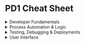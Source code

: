# PD1 Cheat Sheet

<details>
	<summary>Developer Fundamentals</summary>

# Developer Fundamentals

## Standard Relationships & Fields

- **Master-detail**: on the child object, child obj do not have owners so they can't be used with queues
- **Lookup**: on the child object
- **Junction**: child object with two master detail fields, inherits security of first master
- **External Lookup**: external parent object
- **Indirect Lookup**: external child object
- **Roll Up Summary**: on the master, `COUNT/SUM/MIN/MAX`, works on lookups: Opp-Opp Product, Account-Opp, Campaign-Campaign Members
- **Validation Rules**: don't operate on parent-child relationships, can't be used on record deletion
- **Formula Field**: can't be used in a roll up summary field if it references a field on a different object or if `NOW()` or `TODAY()` methods are in the formula
- **Cross-Object Formula Field**: created on child to reference data from parent, can't be used in roll-up summary fields

## Save Order of Execution

1. Record Initialization
2. **System** Validation
3. Before Save **Flows**
4. Before **Triggers**
5. **Validation** Rules and System Validation
6. **Duplicate** Rules
7. _**Save** to database but not committed_
8. After **Trigger**
9. **Assignment** Rules (Cases & Leads)
10. **Auto-response** Rules (Cases & Leads)
11. **Workflow** Rules
12. **Escalation** Rules (Cases)
13. Flow Automation (Processes & Flows launched by processes or workflows)
14. After Save **Flows**
15. Entitlement Rules (Cases & Word Orders)
16. Roll Up Summary Fields & Cross-Object Workflow
17. Criteria-Based Sharing Rules
18. _Commit to database_
19. Post Commit Logic like sending emails, outbound message or future methods

**S**am's **F**amily **T**ook **V**alerie **D**own **S**outh **T**o **A** **A**uto **W**orkshop's **E**nclosed **F**oyer.

## Governor Limits
- **SOQL Queries**: 100
- **DML**: 150
- When a governor limit is reached, all changes are rolled back up to the error, a limit exception is thrown and the entire execution process is exited.

## Model View Controller Architecture
- **Model**: where data is saved
- **View**: how data is visualized
- **Controller**: how data is manipulated/logic

## Data Imports & Exports

|   | Data Import Wizard      | Data Loader |
| ----------- | ----------- | ----------- |
| **Max Records** | 50K    | 5M       |
| **Pros** | - Choose whether to trigger workflow rules   | - Can save mapping for later use <br> - Can delete and export data    |
| **Cons** |  - Can only insert, update or upsert <br> - Can't use on product and opportunities <br> - Can't save mappings <br> - Can't schedule imports   | - No option to turn off workflow rules |

<br>

![image](https://github.com/abbiedaniel/salesforce-maintenance/assets/116677150/41026379-2bf2-46e1-a7b5-28dab8514a1b)

## Schema Namespace
- `DescribeSObjectResult` Methods
	- `getLabel()` label may or may not match object name, `getName()` name of object
 	- `isDeletable()`, `isAccessible()` and `isCreatable()`
  	- `getSobjectType()`
  	- `getRecordTypeInfos()`, `getRecordTypeInfosByDeveloperName()`, `getRecordTypeInfosById()`, and `getRecordTypeInfosByName()`
- `DescribeFieldResult` Methods
	- `getDigits()` for ints, `getScale()` for doubles 
 	- `getLength()` for max size of field in char
  	- `getLabel()`
  	- `getSObjectType()`
  	- `getDescribe()` instantiates a field describe result object

## Object & Field Level Security
- `WITH SECURITY_ENFORCED`: enable FLS and object level secuirty permissions checking in a SOQL query. TYhrows an exception if a field or object referenced is inaccessible.
- `Security.stripInaccessible(AccessType.CREATABLE, sourceRecords)`: strip fields from SOQL results that fail FLS checks. No exception is thrown.
- `Contact.sobjectType.getDescribe().isCreateable()` and `Contact.LastName.getDescribe().isReadable()`: respect the object and field access of the running user. This can also be accomplished with `Schema.sObjectType.Contact.isDeletable()`.

<br>

</details>

<details>
	<summary>Process Automation & Logic</summary>

# Process Automation & Logic


<details>
	<summary>Apex</summary>
	
## About Apex
- Apex is a programming language that uses Java-like syntax and acts like database stored procedures.
- **Hosted**: Apex is saved, compiled, and executed on the server—the Lightning Platform.
- **Object oriented**: Apex supports classes, interfaces, inheritance, abstraction, polymorphism, and encapsulation.
- **Strongly typed**: Apex validates references to objects at compile time.

## Apex Class Definition & Members
- Access Modifiers: `global`, `public`, `private`, `protected`
- Sharing Context: `with sharing`, `without sharing`, `inherited sharing`
- Class Keywords: `implements`, `extends`
- Interface keywords: `abstract`, `virtual`, `interface`
- Constructors
- Member variables
- Member properties
- Methods

## Apex Data Types
- **String**: 'hello world'
- **Boolean**: true or false
- **Integer**: 7
- **Decimal**: 7.7
- **Double**: 3.14159265
- **Id**: 006Hs00001KsrsSIAR
- **Date**: 2024-01-23
- **DateTime**: 2024-01-23 03:03:03
- **Time**: 02:39:39.217Z
- **Blob**: binary data
- **Enum**: store set of id that are accessed one at a time
- **List**: `List<String> colorsList = new List<String>{'red'};` or `Lead[] leadList = new List<Lead>();`
- **Set**: `Set<Integer> intSet = new Set<Integer>();`
- **Map**: `Map<Id, String> idList = new Map<Id, String>();`

## Apex Class Use Cases
- **Trigger Handler Class:** `public class AccountTriggerHandler {}`
- **Lightning Web Controller Class:** `public class MedsListController{}`
- **Visualforce Controller Class:** `public class EditPageController{}`
- **Exception Class:** `public class MyCustomException extends Exception{}`
- **Test Data Factory Class:** `@isTest public class TestDataFactory{}`
- **Test Class:** `@isTest private class AccountTriggerHandlerTest{}`
- **Invocable Methods for Flows & Process Builders to Call:** `@InvocableMethod(callout = true label = 'methodName' description = 'description' category = 'DML')specialMethod(){}`
- **Web Services Methods for External Services to Call:** `@future(callout=true) static void myfutureMethod(){}`

## Apex Triggers
- **Before triggers** are used to update or validate record values on the same record/object before they’re saved to the database.
- **After triggers** are used to access field values, such as Ids, that are set by the system and to effect changes in other or related records or objects. (Records that trigger the after trigger are **read-only**).
- **Trigger Event Context:** before insert/update/delete and after insert/update/delete/undelete
- **Trigger Definition:** `trigger AccountTrigger on Account(before update){}`
- **Trigger Error Handling:** `addError('Error!')` prevents the dml operation from occurring on the field or record
- **Trigger Context Variables:**
	- update: `Trigger.old`, `Trigger.oldMap`,  `Trigger.new` & `Trigger.newMap` 
	- delete: `Trigger.old` & `Trigger.oldMap` 
 	- undelete: `Trigger.new` & `Trigger.newMap` (before undelete is not a thing so this is only for after undelete triggers)
  	- insert: `Trigger.new` & **after** insert: `Trigger.newMap` (before insert won't have access to the new map since the record id won't exist yet)
- **Other Context Variables available in all triggers:** `isBefore`, `isAfter`, `isUndelete`, `isDelete`, `isUpdate`,  `isInsert`, `isExecuting`, `operationType`, `size`

 
## Asynchronous Apex
- **Future methods:** separate transactions, web service callouts. Must have `@future` annotation. 
- **Batch Apex:** large data processing, data cleansing or archiving. The class must `implements Database.Batchable<sObject>, Database.Stateful`. Must have `start(Database.BatchableContext bc)`, `execute(Database.BatchableContext bc, List<sObject> scope)` and `finish(Database.BatchableContext bc)` methods. Use `Database.executeBatch(ExampleClass, batchSize)` to run the batch class.
- **Queueable Apex:** sequential processing, external web service callouts. Must have `execute(QueueableContext context)` method and  `implements Queueable` on the class definition. Use `System.enqueJob(ExampleQueueableClass)` to run the class.
- **Scheduled Apex:** scheduled processing, weekly or monthly. Must have `execute(SchedulableContext SC)` method and `implements Schedulable` in the class definition. It can call other async apex classes and schedule them. Use `System.schedule('Job Title', scheduledDateTime, ExampleScheduledApexClass)` to schedule the class or schedule the class in setup.
- **Monitor Jobs:** View in progress or completed jobs in **Apex Jobs** and view future scheduled jobs in **Scheduled Jobs**. The calling methods for batch, queueable and scheduled apex return a job id, which can be used to query for the `AsyncApexJob` object. Example: `ID jobID = System.enqueueJob(queueClass);`
`AsyncApexJob job = [SELECT Id, Status, NumberOfErrors FROM AsyncApexJob WHERE Id = :jobID];`

## Exception Handling
`throw` statements can be used to generate exceptions. 
`try`, `catch`, and `finally` can be used to gracefully recover from an exception.

```apex
try {
	// something you think could fail or error out like an dml operation
	Database.SaveResult results = Database.insert(listToInsert, allOrNone, accessLevel);
	/// allOrNone boolean allows for partial sucess if an error is thrown when it is set to false
} catch ( DmlException ex ){
	// if a DmlException occurs, the other catch blocks do not execute

} catch ( Exception ex ){
	// call a custom exception method to handle the exception
	Trigger.HandlerClass.throwException(ex.getMessage()); // gets string message of an exception 
} finally {
	// optional finally block
	// runs after the try block successfully runs or the catch block finishes executing
}
```

## Custom Exception Class & Method

```apex
public class AccountTriggerException extends Exception {
	// exception class name must end with "exception"
}

// you can instantiate this class with
new AccountTriggerException(); // no params
new AccountTriggerException('error message to display'); // string param
new AccountTriggerExceptions(e); //single exception param
new AccountTriggerException('error message to display', e); // with string and exception param
```

```apex
public static void throwException(String message){
	System.debug(message);
	throw new AccountTriggerException(message);
}
```

## Built-In Exceptions
- `System.DmlException` if there are any problems with a DML statment like an object missing a required field
- `System.ListException` if there are any problems with a list like attempting to access an index that is out of bounds
- `System.QueryException` if there are any problems with SOQL queries like assigning a query that returns no records to a singleton sObject variable
- `System.LimitException` for exceeded governor limits. This type of exception cannot be caught. 
- `System.NullPointerException` any problems with derefencing a null variable
- `System.SObjectException` for any problems with sObject records like referencing a field that was not queried for
- Common Exception Methods: `getCause`, `getLineNumber`, `getMessage`, `getStackTraceString`, `getTypeName`

</details>

<details>
	<summary>DML, SOQL & SOSL</summary>

## DML
- DML operations: insert, update, upsert, delete, undelete, merge
- Database methods allow for partial success: `Database.insert(records, allOrNone)`
- Database methods return results objects in `Database.SaveResult` for inserts and updates, `Database.UndeleteResult` for undeletes, `Database.DeleteResult` for deletes, `Database.UpsertResult` for upsert and `Database.MergeResult` for merges. Each object has `getErrors()` and `isSucess()` methods. 

## SOQL
- Return Types: Integer, List of sObjects, 1 sObject
- Standard Object and Fields: `SELECT Id, FirstName, LastName FROM Contact WHERE FirstName='Abbie' AND LastName='Daniel' ORDER BY FirstName ASC LIMIT 10`
- Standard Parent-to-Child: `SELECT Id, Name, ( SELECT Id FROM Contacts ) FROM Account`
- **Custom Parent-to-Child:** `SELECT Id, Name, ( SELECT Id FROM Course_Deliveries__r ) FROM Course__c`
- Standard Child-to-Parent: `SELECT Id, AccountId, Account.Name FROM Contact`
- **Custom Child-to-Parent:** `SELECT Id, Course__C, Course__r.Name FROM Course_Delivery__c`
- Geolocation Field: `SELECT Id, Office_Location__Lattitude__s, Office_Location__Longitude__s FROM Account `
- Wildcards: `%` matches 0 or more characters & `_` matches 1 or more characters
- Count & Group By: `SELECT StatusPickList__c, COUNT(Name) FROM Case GROUP BY StatusPicklist__c`


## SOSL
- Return Type: list of a list of sObjects  `List<List<sObject>>`
- SOSL Example: `FIND 'Senior Engineer' IN ALL FIELDS RETURNING Contact(Id, Name, Role__ c), Account(Id, Name ORDER BY Name DESC NULLS last) WITH METADATA='Labels' LIMIT 10`
- Format Example: `FIND {Acme} RETURNING Account(Id, LastModifiedDate, FORMAT(LastModifiedDate) FormattedDate)`
- Offset Example: `FIND {test} RETURNING Account(Name, Id ORDER BY Name LIMIT 100 OFFSET 100)` returns rows 101-200
- To Label Example: `FIND {Joe} RETURNING Lead(company, toLabel(Recordtype.Name))` returned records are translated into the user's language
- Search.query method uses a String and brackets for search term: `Search.query('Find {Acme} RETURNING Accounts')`

</details>

<details>
	<summary>Apex Integration</summary>

## Platform Events
- Deliver secure, scalable and customizable event notification within Salesforce or from external sources with platform events. 
- A **Publisher** publishes messages to an event bus/channel and sends them without knowledge of the subscriber that will receive it. Publish event with the `EventBus.publish()` method.
	- **Publish & Subscribe**: Apex Triggers (after insert only for subscribe), Flows, Process Builder
	- **Publisher Only**: Apex, APIs 
- A **Subscriber** expresses subsc ribes to one ore more event bus/channels and only receives messages that of interest, without knowledge of the publisher that produced them.
	- **Publish & Subscribe**: Apex Triggers (after insert only for subscribe), Flows, Process Builder
	- **Subscriber Only**: LWC

## Apex Integration
- **Apex Callouts:** makes a call to an external web service or sends HTTP Request from Apex code, and then receives the response.
- **SOAP Callouts:** Web service callouts to SOAP web services use XML, and typically require a WSDL (web services description language) document for code generation. Usually used for enterprise applications or integrations.
- **REST Callouts:** HTTP callouts to services typically use REST with JSON. Can also be used with SOAP web service and XML. 
- **Apex Web Services:** Expose apex class methods as a REST or SOAP web service operation. For REST, use the `@RestResource` and `@HttpGet` annotation to the `global` class and method. For SOAP, use the `webservice` keyword on the method definition.
- **Best Practice:** Place the callout code in an asynchronous method that’s annotated with @future(callout=true) or use Queueable Apex. This way, the callout runs on a separate thread, and the code after the callout isn't blocked.

## HTTP Callout
- **HTTP Methods:** GET to retrieve data from a URL, POST to create a resource or post data to the server, DELETE to delete a resource identified by a URL, PUT to create or replace resource sent in a request body
  
```apex
public static HttpResponse makeGetCallout(){
	Http http = new Http();
	HttpRequest request = new HttpRequest();
	request.setEndpoint('https://endpoint.com/data');
	request.setMethod('GET');
	HttpResponse response = http.send(request);

	if (response.getStatusCode() == 200){
		// deserialize json string into collection of primitive data types
	}
	return response;
} 
```

  
## Salesforce APIs

- **Bulk API:** Specialized for bulk data load or query. Used for DataLoader
- **Metadata API:** Specialized for migrating changes from a sandbox or testing org to production. Used for Ant Migration Tool via command line.
- **Tooling API:** Specialized for building custom development tools or apps for Platform applications.

![image](https://github.com/abbiedaniel/salesforce-maintenance/assets/116677150/656217d8-c27f-4759-90bd-efe3197c1c36)

  
</details>

<br>

</details>
 
<details>
	<summary>Testing, Debugging & Deployments</summary>
 
# Testing, Debugging & Depoyments

## Test Class & Methods

## Mock Testing
- **StaticResourceCalloutMock** for GET Callout
```apex
StaticResourceCalloutMock mock = new StaticResourceCalloutMock();
mock.setStaticResrouce('some_static_resource_json_file');
Test.setMock(HttpCalloutMock.class, mock);
HttpResponse result = CalloutClass.makeGetCallout();
```
- **HTTPCalloutMock** for POST callout
```apex
//CalloutClassMock implements HttpCalloutMock class and has a respond(HttpRequest) method that creates a fake response
Test.setMock(HttpCalloutMock.class, new CalloutClassMock());
```

## Log Inspector
## Debug Logs
## Sandboxes
## Code Coverage
 - why its required
## Deployment Tools
- VSCode & Salesforce CLI
- **ANT Migration Tool:** Java/Ant-based command-line utility for moving metadata between a local directory and a Salesforce org. Can be used for deployment in a scripting environment and is best to use in repetetive deployments using the same parameters.
## Change Sets

<br>


</details>


<details>
	<summary>User Interface</summary>

 # User Interface

<details>
	<summary>Visualforce</summary>

## Visualforce
- Visualforce Page is a container for Visualforce markup.
- Visualforce Controller is a set of instructions that specify what happens when a user interacts with the components specified in the associated Visualforce markup.
- Visualforce page can use a standard controller or a custom controller. Controllers can also have custom controller extensions.
 	 
## Visualforce Page
- Consists of:
	- HTML
	- Visualforce tags
	- Javascript (inline or static resource)
 		- `<script> some javascript method </script>`
		- `<apex:includeScript value="{!Resource.javascriptLibrary}"/>` 
	- CSS (inline or static resource)
 		- `<apex:styleSheet value="{!URLFOR($Resource.StyleResource, 'filename.css')}"/>` 
 - Visualforce page can be launched from:
	- Using the page URL
 	- Custom button, link
  	- Custom action (requires standard controller)
  	- Override standard action (requires standard controller)
  	- In a page layout (requires standard controller)
  	- Custom Visualforce tab
 	- Add to a Lightning App Builder page	

## Standard Controller
- Enables the same functionality as a standard page when working with a single record
- `<apex:page standardController = "Contact">`

## Standard List Controller
- Enables similar functionality as standard pages when working with lists of records
- `<apex:page standardController = "Contact" recordsSetVar = "contact_list" >`

## Custom Controller
- Enables a dev to create Apex classes that implement a page's logic and behavior including database access and navigation (logic is more complex/isn't in standard controller like traversing from parent-to-child more than 1 level)
- ``<apex:page controller = "EditPageController">``
- Use Cases:
	-  Using a custom visualforce component
 	-  Traversing parent-to-child 2 or more levels    	

## Custom Controller Extensions
- Enables a dev to create Apex classes that leverage the behavior of standard (or custom) controllers while adding additional functionality not available to the extended controller
- Use Case:
	- Accessing parent-to-child 2 or more levels
 	- You want to use the existing functions in a standard/custom controller and then some
  
```apex
public class EditPageControllerExtension{

 	// need a constructor to take in a standardSetController
 	public AccountControllerExtension(ApexPages.StandardSetController stdSetController){}
}
```

```html
<apex:page standardController = "Account" extensions = "EditPageControllerExtension, AnotherControllerExtension" recordSetVar = "acounts"/>
// the first extension class in the list overrides other extension method's with the same name
```



<br>


</details>

<details>
	<summary>Lightning Web Component</summary>

## LWC Framework

## LWC Benefits
- Lightweight for faster development
- Faster performance (stateful client, stateless server)
- Device-aware and cross-browser compatible (responsive)
- Out-of-the-box components
- Built upon web standards

## LWC Decorators
## Lightning Web Components
## Child to Parent and Parent to Child LWC Communication
## Lightning Message Service
## Lightning Data Service
## LWC Security



</details>

<details>
	<summary>Lightning Aura Component</summary>
	
## Lightning Aura Components
- LWC can't contain aura components
- Lightning app can't contain another lightning app
- Custom lightning app can only be created using Aura

## Aura Component Framework

<br>


</details>


</details>
